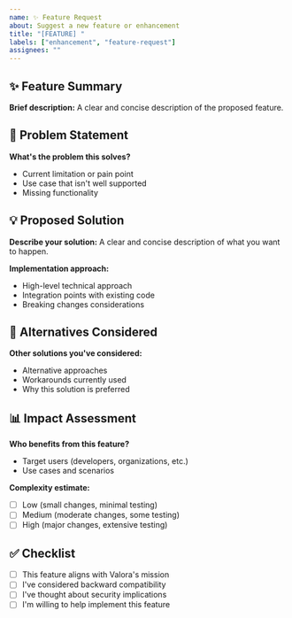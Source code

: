 ```yaml
---
name: ✨ Feature Request
about: Suggest a new feature or enhancement
title: "[FEATURE] "
labels: ["enhancement", "feature-request"]
assignees: ""
---
```


## ✨ Feature Summary

**Brief description:**
A clear and concise description of the proposed feature.

## 🎯 Problem Statement

**What's the problem this solves?**
- Current limitation or pain point
- Use case that isn't well supported
- Missing functionality

## 💡 Proposed Solution

**Describe your solution:**
A clear and concise description of what you want to happen.

**Implementation approach:**
- High-level technical approach
- Integration points with existing code
- Breaking changes considerations

## 🔄 Alternatives Considered

**Other solutions you've considered:**
- Alternative approaches
- Workarounds currently used
- Why this solution is preferred

## 📊 Impact Assessment

**Who benefits from this feature?**
- Target users (developers, organizations, etc.)
- Use cases and scenarios

**Complexity estimate:**
- [ ] Low (small changes, minimal testing)
- [ ] Medium (moderate changes, some testing)
- [ ] High (major changes, extensive testing)

## ✅ Checklist

- [ ] This feature aligns with Valora's mission
- [ ] I've considered backward compatibility
- [ ] I've thought about security implications
- [ ] I'm willing to help implement this feature
